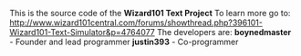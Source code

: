 This is the source code of the <b>Wizard101 Text Project</b>
To learn more go to: http://www.wizard101central.com/forums/showthread.php?396101-Wizard101-Text-Simulator&p=4764077
The developers are:
<b>boynedmaster</b> - Founder and lead programmer
<b>justin393</b> - Co-programmer